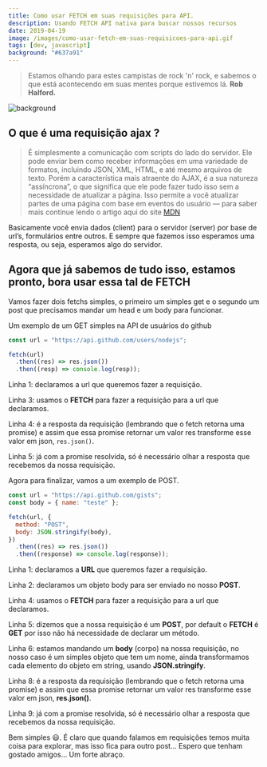 ```yaml
---
title: Como usar FETCH em suas requisições para API.
description: Usando FETCH API nativa para buscar nossos recursos
date: 2019-04-19
image: /images/como-usar-fetch-em-suas-requisicoes-para-api.gif
tags: [dev, javascript]
background: "#637a91"
---
```


> Estamos olhando para estes campistas de rock 'n' rock, e sabemos o que está acontecendo em suas mentes porque estivemos lá. **Rob Halford.**

![background](/images/como-usar-fetch-em-suas-requisicoes-para-api.gif)

## O que é uma requisição ajax ?

> É simplesmente a comunicação com scripts do lado do servidor. Ele pode enviar bem como receber informações em uma variedade de formatos, incluindo JSON, XML, HTML, e até mesmo arquivos de texto. Porém a característica mais atraente do AJAX, é a sua natureza “assíncrona”, o que significa que ele pode fazer tudo isso sem a necessidade de atualizar a página. Isso permite a você atualizar partes de uma página com base em eventos do usuário — para saber mais continue lendo o artigo aqui do site [MDN](https://developer.mozilla.org/pt-BR/docs/Web/Guide/AJAX/Getting_Started)

Basicamente você envia dados (client) para o servidor (server) por base de url’s, formulários entre outros. E sempre que fazemos isso esperamos uma resposta, ou seja, esperamos algo do servidor.

## Agora que já sabemos de tudo isso, estamos pronto, bora usar essa tal de FETCH

Vamos fazer dois fetchs simples, o primeiro um simples get e o segundo um post que precisamos mandar um head e um body para funcionar.

Um exemplo de um GET simples na API de usuários do github

```javascript
const url = "https://api.github.com/users/nodejs";

fetch(url)
  .then((res) => res.json())
  .then((resp) => console.log(resp));
```

Linha 1: declaramos a url que queremos fazer a requisição.

Linha 3: usamos o **FETCH** para fazer a requisição para a url que declaramos.

Linha 4: é a resposta da requisição (lembrando que o fetch retorna uma promise) e assim que essa promise retornar um valor res transforme esse valor em json, `res.json()`.

Linha 5: já com a promise resolvida, só é necessário olhar a resposta que recebemos da nossa requisição.

Agora para finalizar, vamos a um exemplo de POST.

```javascript
const url = "https://api.github.com/gists";
const body = { name: "teste" };

fetch(url, {
  method: "POST",
  body: JSON.stringify(body),
})
  .then((res) => res.json())
  .then((response) => console.log(response));
```

Linha 1: declaramos a **URL** que queremos fazer a requisição.

Linha 2: declaramos um objeto body para ser enviado no nosso **POST**.

Linha 4: usamos o **FETCH** para fazer a requisição para a url que declaramos.

Linha 5: dizemos que a nossa requisição é um **POST**, por default o **FETCH** é **GET** por isso não há necessidade de declarar um método.

Linha 6: estamos mandando um **body** (corpo) na nossa requisição, no nosso caso é um simples objeto que tem um nome, ainda transformamos cada elemento do objeto em string, usando **JSON.stringify**.

Linha 8: é a resposta da requisição (lembrando que o fetch retorna uma promise) e assim que essa promise retornar um valor res transforme esse valor em json, **res.json()**.

Linha 9: já com a promise resolvida, só é necessário olhar a resposta que recebemos da nossa requisição.

Bem simples 😃. É claro que quando falamos em requisições temos muita coisa para explorar, mas isso fica para outro post… Espero que tenham gostado amigos… Um forte abraço.
